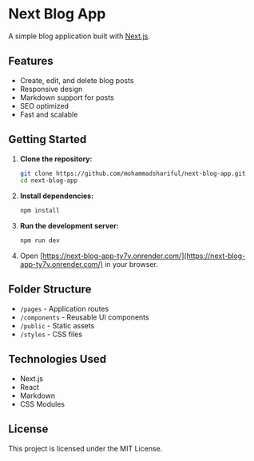 # Next Blog App

A simple blog application built with [Next.js](https://nextjs.org/).

## Features

- Create, edit, and delete blog posts
- Responsive design
- Markdown support for posts
- SEO optimized
- Fast and scalable

## Getting Started

1. **Clone the repository:**
    ```bash
    git clone https://github.com/mohammadshariful/next-blog-app.git
    cd next-blog-app
    ```

2. **Install dependencies:**
    ```bash
    npm install
    ```

3. **Run the development server:**
    ```bash
    npm run dev
    ```

4. Open [https://next-blog-app-ty7v.onrender.com/](https://next-blog-app-ty7v.onrender.com/) in your browser.

## Folder Structure

- `/pages` - Application routes
- `/components` - Reusable UI components
- `/public` - Static assets
- `/styles` - CSS files

## Technologies Used

- Next.js
- React
- Markdown
- CSS Modules

## License

This project is licensed under the MIT License.